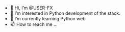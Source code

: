 - 👋 Hi, I’m @USER-FX
- 👀 I’m interested in  Python development of the stack.
- 🌱 I’m currently learning Python web
- 📫 How to reach me ...

<!---
USER-FX/USER-FX is a ✨ special ✨ repository because its `README.md` (this file) appears on your GitHub profile.
You can click the Preview link to take a look at your changes.
--->
